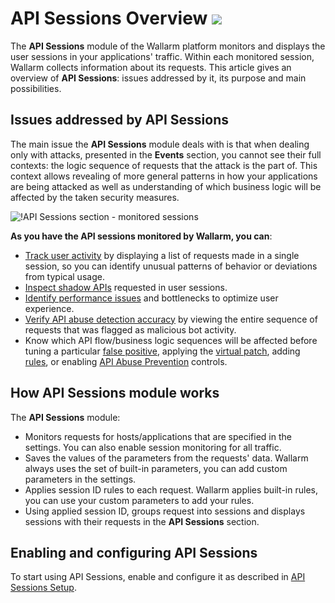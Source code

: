 # API Sessions Overview <a href="../subscription-plans/#subscription-plans"><img src="../../images/api-security-tag.svg" style="border: none;"></a>

The **API Sessions** module of the Wallarm platform monitors and displays the user sessions in your applications' traffic. Within each monitored session, Wallarm collects information about its requests. This article gives an overview of **API Sessions**: issues addressed by it, its purpose and main possibilities.

## Issues addressed by API Sessions

The main issue the **API Sessions** module deals with is that when dealing only with attacks, presented in the **Events** section, you cannot see their full contexts: the logic sequence of requests that the attack is the part of. This context allows revealing of more general patterns in how your applications are being attacked as well as understanding of which business logic will be affected by the taken security measures.

![!API Sessions section - monitored sessions](../images/api-sessions/api-sessions.png)

**As you have the API sessions monitored by Wallarm, you can**:

* [Track user activity](exploring.md) by displaying a list of requests made in a single session, so you can identify unusual patterns of behavior or deviations from typical usage.
* [Inspect shadow APIs](exploring.md#inspecting-sessions-with-requests-to-shadow-apis) requested in user sessions.
* [Identify performance issues](exploring.md#analyzing-session-performance-issues) and bottlenecks to optimize user experience.
* [Verify API abuse detection accuracy](exploring.md#inspecting-sessions-with-api-abuse-attacks) by viewing the entire sequence of requests that was flagged as malicious bot activity.
* Know which API flow/business logic sequences will be affected before tuning a particular [false positive](../about-wallarm/protecting-against-attacks.md#false-positives), applying the [virtual patch](../user-guides/rules/vpatch-rule.md), adding [rules](../user-guides/rules/rules.md), or enabling [API Abuse Prevention](../about-wallarm/api-abuse-prevention.md) controls.

## How API Sessions module works

The **API Sessions** module:

* Monitors requests for hosts/applications that are specified in the settings. You can also enable session monitoring for all traffic.
* Saves the values of the parameters from the requests' data. Wallarm always uses the set of built-in parameters, you can add custom parameters in the settings.
* Applies session ID rules to each request. Wallarm applies built-in rules, you can use your custom parameters to add your rules.
* Using applied session ID, groups request into sessions and displays sessions with their requests in the **API Sessions** section.

## Enabling and configuring API Sessions

To start using API Sessions, enable and configure it as described in [API Sessions Setup](setup.md).
